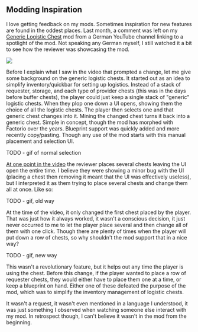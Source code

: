 ## Modding Inspiration

I love getting feedback on my mods. Sometimes inspiration for new features are found in the oddest places. Last month, a comment was left on my [Generic Logistic Chest](https://mods.factorio.com/mod/Generic_Logistic_Chest) mod from a German YouTube channel linking to a spotlight of the mod. Not speaking any German myself, I still watched it a bit to see how the reviewer was showcasing the mod.

![](https://youtu.be/cZf56r62WE8)

Before I explain what I saw in the video that prompted a change, let me give some background on the generic logistic chests. It started out as an idea to simplify inventory/quickbar for setting up logistics. Instead of a stack of requester, storage, and each type of provider chests (this was in the days before buffer chests), the player could just keep a single stack of "generic" logistic chests. When they plop one down a UI opens, showing them the choice of all the logistic chests. The player then selects one and that generic chest changes into it. Mining the changed chest turns it back into a generic chest. Simple in concept, though the mod has morphed with Factorio over the years. Blueprint support was quickly added and more recently copy/pasting. Though any use of the mod starts with this manual placement and selection UI.

TODO - gif of normal selection

[At one point in the video](https://youtu.be/cZf56r62WE8?t=575) the reviewer places several chests leaving the UI open the entire time. I believe they were showing a minor bug with the UI (placing a chest then removing it meant that the UI was effectively useless), but I interpreted it as them trying to place several chests and change them all at once. Like so:

TODO - gif, old way

At the time of the video, it only changed the first chest placed by the player. That was just how it always worked, it wasn't a conscious decision, it just never occurred to me to let the player place several and then change all of them with one click. Though there are plenty of times when the player will put down a row of chests, so why shouldn't the mod support that in a nice way?

TODO - gif, new way

This wasn't a revolutionary feature, but it helps out any time the player is using the chest. Before this change, if the player wanted to place a row of requester chests, they would either have to place them one at a time, or keep a blueprint on hand. Either one of these defeated the purpose of the mod, which was to simplify the inventory management of logistic chests.

It wasn't a request, it wasn't even mentioned in a language I understood, it was just something I observed when watching someone else interact with my mod. In retrospect though, I can't believe it wasn't in the mod from the beginning.
